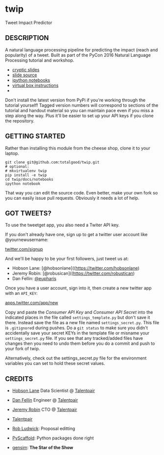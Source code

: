 # twip

Tweet Impact Predictor

## DESCRIPTION

A natural language processing pipeline for predicting the impact (reach
and popularity) of a tweet. Built as part of the PyCon 2016 Natural
Language Processing tutorial and workshop.

- [cryptic slides](https://totalgood.github.io/twip/)
- [slide source](docs/slides)
- [ipython notebooks](docs/notebooks)
- [virtual box instructions](//github.com/talentpair/puppet-python-nlp-tools)
- 

Don't install the latest version from PyPi if you're working through
the tutorial yourself! Tagged version numbers will correspond to
sections of the tutorial and handout material so you can maintain pace
even if you miss a step along the way. Plus it'll be easier to set up your API keys if you clone the repository.

## GETTING STARTED

Rather than installing this module from the cheese shop, clone it to your laptop.

    git clone git@github.com:totalgood/twip.git
    # optional:
    # mkvirtualenv twip
    pip install -e twip
    cd twip/docs/notebooks
    ipython notebook

That way you can edit the source code. Even better, make your own fork so you can easily issue pull requests. Obviously it needs a lot of help.

## GOT TWEETS?

To use the tweetget app, you also need a Twiter API key.

If you don't already have one, sign up to get a twitter user account like @yournewusername:

[twitter.com/signup](https://twitter.com/signup)

And we'll be happy to be your first followers, just tweet us at:

- Hobson Lane: [@hobsonlane]((https://twitter.com/hobsonlane)
- Jeremy Robin: [@robusican]((https://twitter.com/robustican)
- Dan Fellin: [@eupharis](https://twitter.com/eupharis)

Once you have a user account, sign into it, then create a new twitter app with an `API_KEY`:

[apps.twitter.com/app/new](https://apps.twitter.com/app/new)

Copy and paste the *Consumer API Key* and *Consumer API Secret* into the indicated places in the file called `settings_template.py` but don't save it there. Instead save the file as a new file named `settings_secret.py`. This file is `.gitignore`d during pushes. Do a `git status` to make sure you didn't accidentally save your secret KEYs in the template file or misname your `settings_secret.py` file. If you see that any tracked/added files have changes then you need to undo them before you do a commit and push to your fork of twip.

Alternatively, check out the settings_secret.py file for the environment variables you can set to hold these secret values.

## CREDITS

- [Hobson Lane](//hobsonlane.com/) Data Scientist @ [Talentpair](talentpair.com)
- [Dan Fellin](//www.linkedin.com/in/dan-fellin-611637b6) Engineer @ [Talentpair](talentpair.com)
- [Jeremy Robin](//www.linkedin.com/in/jeremyrobin) CTO @ [Talentpair](talentpair.com)

- [Talentpair](//talentpair.com/)
- [Rob Ludwick](//www.linkedin.com/in/rludwick): Proposal editting
- [PyScaffold](//pyscaffold.readthedocs.org/): Python packages done right
- [gensim](https://radimrehurek.com/gensim/tutorial.html): **The Star of the Show**
